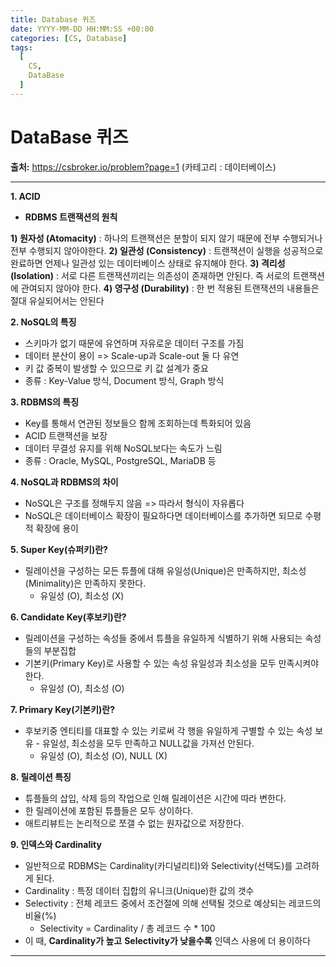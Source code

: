 ```yaml
---
title: Database 퀴즈
date: YYYY-MM-DD HH:MM:SS +00:00
categories: [CS, Database]
tags:
  [
    CS,
    DataBase
  ]
---
```


# DataBase 퀴즈

**출처:** https://csbroker.io/problem?page=1 (카테고리 : 데이터베이스)


---
**1. ACID**  
- **RDBMS 트랜잭션의 원칙**  

**1) 원자성 (Atomacity)** : 하나의 트랜잭션은 분할이 되지 않기 때문에 전부 수행되거나 전부 수행되지 않아야한다.
**2) 일관성 (Consistency)** : 트랜잭션이 실행을 성공적으로 완료하면 언제나 일관성 있는 데이터베이스 상태로 유지해야 한다.
**3) 격리성 (Isolation)** : 서로 다른 트랜잭션끼리는 의존성이 존재하면 안된다. 즉 서로의 트랜잭션에 관여되지 않아야 한다.
**4) 영구성 (Durability)** : 한 번 적용된 트랜잭션의 내용들은 절대 유실되어서는 안된다

**2. NoSQL의 특징**
- 스키마가 없기 때문에 유연하며 자유로운 데이터 구조를 가짐
- 데이터 분산이 용이 => Scale-up과 Scale-out 둘 다 유연
- 키 값 중복이 발생할 수 있으므로 키 값 설계가 중요
- 종류 : Key-Value 방식, Document 방식, Graph 방식

**3. RDBMS의 특징**
- Key를 통해서 연관된 정보들으 함께 조회하는데 특화되어 있음
- ACID 트랜잭션을 보장
- 데이터 무결성 유지를 위해 NoSQL보다는 속도가 느림
- 종류 : Oracle, MySQL, PostgreSQL, MariaDB 등

**4. NoSQL과 RDBMS의 차이**
- NoSQL은 구조를 정해두지 않음 => 따라서 형식이 자유롭다
- NoSQL은 데이터베이스 확장이 필요하다면 데이터베이스를 추가하면 되므로 수평적 확장에 용이

**5. Super Key(슈퍼키)란?**
- 릴레이션을 구성하는 모든 튜플에 대해 유일성(Unique)은 만족하지만, 최소성(Minimality)은 만족하지 못한다.
  - 유일성 (O), 최소성 (X)

**6. Candidate Key(후보키)란?**
- 릴레이션을 구성하는 속성들 중에서 튜플을 유일하게 식별하기 위해 사용되는 속성들의 부분집합
- 기본키(Primary Key)로 사용할 수 있는 속성
유일성과 최소성을 모두 만족시켜야 한다.
  - 유일성 (O), 최소성 (O)

**7. Primary Key(기본키)란?**
- 후보키중 엔티티를 대표할 수 있는 키로써 각 행을 유일하게 구별할 수 있는 속성 보유 - 유일성, 최소성을 모두 만족하고 NULL값을 가져선 안된다.
  - 유일성 (O), 최소성 (O), NULL (X)

**8. 릴레이션 특징**
- 튜플들의 삽입, 삭제 등의 작업으로 인해 릴레이션은 시간에 따라 변한다.
- 한 릴레이션에 포함된 튜플들은 모두 상이하다.
- 애트리뷰트는 논리적으로 쪼갤 수 없는 원자값으로 저장한다.


**9. 인덱스와 Cardinality**
- 일반적으로 RDBMS는 Cardinality(카디널리티)와 Selectivity(선택도)를 고려하게 된다.
- Cardinality : 특정 데이터 집합의 유니크(Unique)한 값의 갯수
- Selectivity : 전체 레코드 중에서 조건절에 의해 선택될 것으로 예상되는 레코드의 비율(%) 
  - Selectivity = Cardinality / 총 레코드 수 * 100
- 이 때, **Cardinality가 높고** **Selectivity가 낮을수록** 인덱스 사용에 더 용이하다

---
